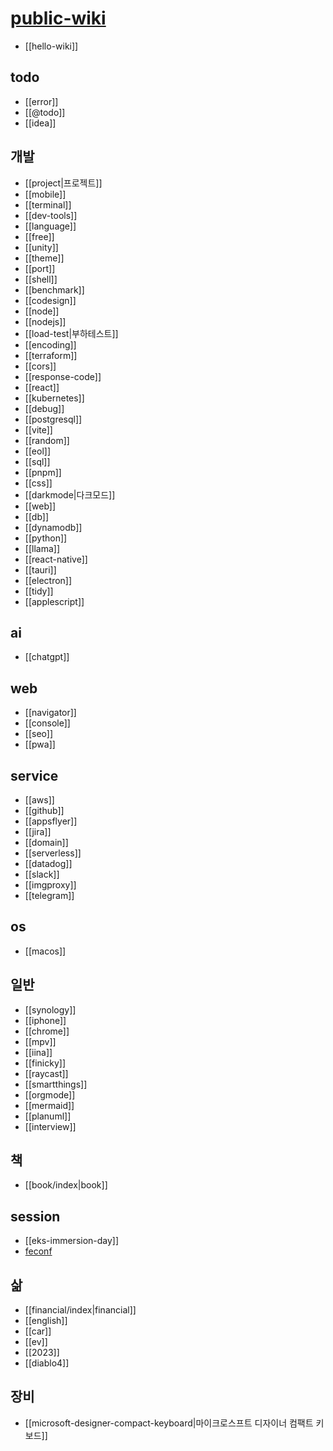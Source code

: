 # [public-wiki](http://github.com/deptno/public-wiki) 
- [[hello-wiki]]

## todo
- [[error]]
- [[@todo]]
- [[idea]]

## 개발
- [[project|프로젝트]]
- [[mobile]]
- [[terminal]]
- [[dev-tools]]
- [[language]]
- [[free]]
- [[unity]]
- [[theme]]
- [[port]]
- [[shell]]
- [[benchmark]]
- [[codesign]]
- [[node]]
- [[nodejs]]
- [[load-test|부하테스트]]
- [[encoding]]
- [[terraform]]
- [[cors]]
- [[response-code]]
- [[react]]
- [[kubernetes]]
- [[debug]]
- [[postgresql]]
- [[vite]]
- [[random]]
- [[eol]]
- [[sql]]
- [[pnpm]]
- [[css]]
- [[darkmode|다크모드]]
- [[web]]
- [[db]]
- [[dynamodb]]
- [[python]]
- [[llama]]
- [[react-native]]
- [[tauri]]
- [[electron]]
- [[tidy]]
- [[applescript]]

## ai
- [[chatgpt]]

## web
- [[navigator]]
- [[console]]
- [[seo]]
- [[pwa]]

## service
- [[aws]]
- [[github]]
- [[appsflyer]]
- [[jira]]
- [[domain]]
- [[serverless]]
- [[datadog]]
- [[slack]]
- [[imgproxy]]
- [[telegram]]

## os
- [[macos]]

## 일반
- [[synology]]
- [[iphone]]
- [[chrome]]
- [[mpv]]
- [[iina]]
- [[finicky]]
- [[raycast]]
- [[smartthings]]
- [[orgmode]]
- [[mermaid]]
- [[planuml]]
- [[interview]]

## 책
- [[book/index|book]]

## session
- [[eks-immersion-day]]
- [feconf](feconf)

## 삶
- [[financial/index|financial]]
- [[english]]
- [[car]]
- [[ev]]
- [[2023]]
- [[diablo4]]

## 장비
- [[microsoft-designer-compact-keyboard|마이크로스프트 디자이너 컴팩트 키보드]]
